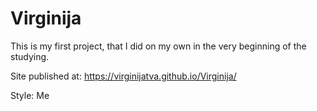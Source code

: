 # Virginija

This is my first project, that I did on my own in the very beginning of the studying.

Site published at: https://virginijatva.github.io/Virginija/

Style: Me
